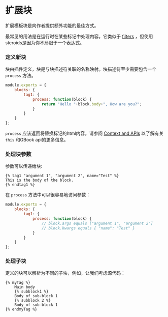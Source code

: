 # 扩展块

扩展模板块是向作者提供额外功能的最佳方式。

最常见的用法是在运行时在某些标记中处理内容。它类似于 [filters](./filters.md) ，但使用steroids是因为你不局限于一个表达式。

### 定义新块

块由插件定义，块是与块描述符关联的名称映射。块描述符至少需要包含一个 `process` 方法。

```js
module.exports = {
    blocks: {
        tag1: {
            process: function(block) {
                return "Hello "+block.body+", How are you?";
            }
        }
    }
};
```

`process` 应该返回将替换标记的html内容。请参阅 [Context and APIs](./api.md) 以了解有关 `this` 和GBook api的更多信息。

### 处理块参数

参数可以传递给块:

```
{% tag1 "argument 1", "argument 2", name="Test" %}
This is the body of the block.
{% endtag1 %}
```

在 `process` 方法中可以很容易地访问参数：

```js
module.exports = {
    blocks: {
        tag1: {
            process: function(block) {
                // block.args equals ["argument 1", "argument 2"]
                // block.kwargs equals { "name": "Test" }
            }
        }
    }
};
```

### 处理子块

定义的块可以解析为不同的子块，例如，让我们考虑源代码：

```
{% myTag %}
    Main body
    {% subblock1 %}
    Body of sub-block 1
    {% subblock 2 %}
    Body of sub-block 1
{% endmyTag %}
```
